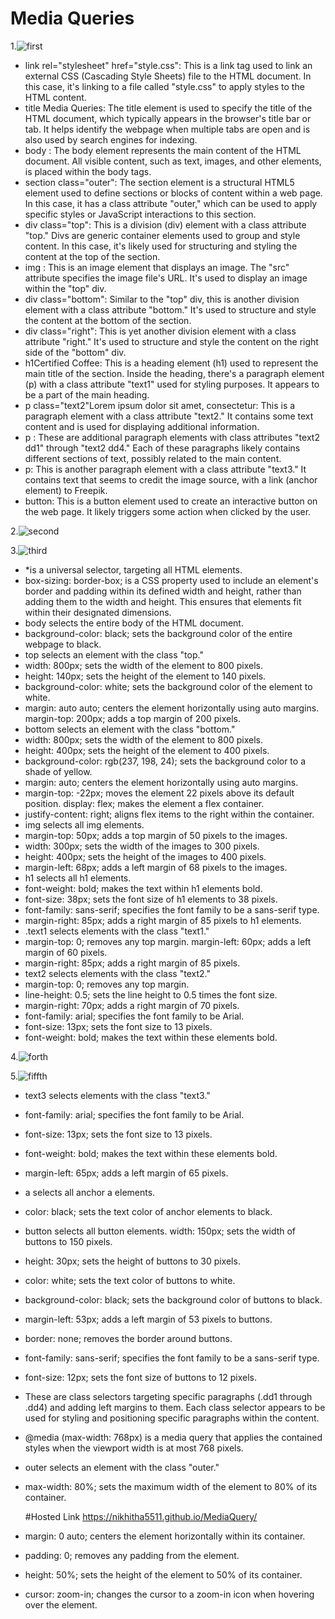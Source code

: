 # Media Queries

1.![first](s1.png)
 
* link rel="stylesheet" href="style.css": This is a link tag used to link an external CSS (Cascading Style Sheets) file to the HTML document. In this case, it's linking to a file called "style.css" to apply styles to the HTML content.
* title Media Queries: The title element is used to specify the title of the HTML document, which typically appears in the browser's title bar or tab. It helps identify the webpage when multiple tabs are open and is also used by search engines for indexing.
* body : The body element represents the main content of the HTML document. All visible content, such as text, images, and other elements, is placed within the body tags.
* section class="outer": The section element is a structural HTML5 element used to define sections or blocks of content within a web page. In this case, it has a class attribute "outer," which can be used to apply specific styles or JavaScript interactions to this section.
* div class="top": This is a division (div) element with a class attribute "top." Divs are generic container elements used to group and style content. In this case, it's likely used for structuring and styling the content at the top of the section.
* img : This is an image element that displays an image. The "src" attribute specifies the image file's URL. It's used to display an image within the "top" div.
* div class="bottom": Similar to the "top" div, this is another division element with a class attribute "bottom." It's used to structure and style the content at the bottom of the section.
* div class="right": This is yet another division element with a class attribute "right." It's used to structure and style the content on the right side of the "bottom" div.
* h1Certified Coffee: This is a heading element (h1) used to represent the main title of the section. Inside the heading, there's a paragraph element (p) with a class attribute "text1" used for styling purposes. It appears to be a part of the main heading.
* p class="text2"Lorem ipsum dolor sit amet, consectetur: This is a paragraph element with a class attribute "text2." It contains some text content and is used for displaying additional information.
* p : These are additional paragraph elements with class attributes "text2 dd1" through "text2 dd4." Each of these paragraphs likely contains different sections of text, possibly related to the main content.
* p: This is another paragraph element with a class attribute "text3." It contains text that seems to credit the image source, with a link (anchor element) to Freepik.
* button: This is a button element used to create an interactive button on the web page. It likely triggers some action when clicked by the user.

2.![second](s2.png)

3.![third](s3.png)

* *is a universal selector, targeting all HTML elements.
* box-sizing: border-box; is a CSS property used to include an element's border and padding within its defined width and height, rather than adding them to the width and height. This ensures that elements fit within their designated dimensions.
* body selects the entire body of the HTML document.
* background-color: black; sets the background color of the entire webpage to black.
* top selects an element with the class "top."
* width: 800px; sets the width of the element to 800 pixels.
* height: 140px; sets the height of the element to 140 pixels.
* background-color: white; sets the background color of the element to white.
* margin: auto auto; centers the element horizontally using auto margins.
margin-top: 200px; adds a top margin of 200 pixels.
* bottom selects an element with the class "bottom."
* width: 800px; sets the width of the element to 800 pixels.
* height: 400px; sets the height of the element to 400 pixels.
* background-color: rgb(237, 198, 24); sets the background color to a shade of yellow.
* margin: auto; centers the element horizontally using auto margins.
* margin-top: -22px; moves the element 22 pixels above its default position.
display: flex; makes the element a flex container.
* justify-content: right; aligns flex items to the right within the container.
* img selects all img elements.
* margin-top: 50px; adds a top margin of 50 pixels to the images.
* width: 300px; sets the width of the images to 300 pixels.
* height: 400px; sets the height of the images to 400 pixels.
* margin-left: 68px; adds a left margin of 68 pixels to the images.
* h1 selects all h1 elements.
* font-weight: bold; makes the text within h1 elements bold.
* font-size: 38px; sets the font size of h1 elements to 38 pixels.
* font-family: sans-serif; specifies the font family to be a sans-serif type.
* margin-right: 85px; adds a right margin of 85 pixels to h1 elements.
* .text1 selects elements with the class "text1."
* margin-top: 0; removes any top margin.
margin-left: 60px; adds a left margin of 60 pixels.
* margin-right: 85px; adds a right margin of 85 pixels.
* text2 selects elements with the class "text2."
* margin-top: 0; removes any top margin.
* line-height: 0.5; sets the line height to 0.5 times the font size.
* margin-right: 70px; adds a right margin of 70 pixels.
* font-family: arial; specifies the font family to be Arial.
* font-size: 13px; sets the font size to 13 pixels.
* font-weight: bold; makes the text within these elements bold.

4.![forth](s4.png)

5.![fiffth](s5.png)

* text3 selects elements with the class "text3."
* font-family: arial; specifies the font family to be Arial.
* font-size: 13px; sets the font size to 13 pixels.
* font-weight: bold; makes the text within these elements bold.
* margin-left: 65px; adds a left margin of 65 pixels.
* a selects all anchor a elements.
* color: black; sets the text color of anchor elements to black.
* button selects all button elements.
width: 150px; sets the width of buttons to 150 pixels.
* height: 30px; sets the height of buttons to 30 pixels.
* color: white; sets the text color of buttons to white.
* background-color: black; sets the background color of buttons to black.
* margin-left: 53px; adds a left margin of 53 pixels to buttons.
* border: none; removes the border around buttons.
* font-family: sans-serif; specifies the font family to be a sans-serif type.
* font-size: 12px; sets the font size of buttons to 12 pixels.
* These are class selectors targeting specific paragraphs (.dd1 through .dd4) and adding left margins to them. Each class selector appears to be used for styling and positioning specific paragraphs within the content.
* @media (max-width: 768px) is a media query that applies the contained styles when the viewport width is at most 768 pixels.
* outer selects an element with the class "outer."
* max-width: 80%; sets the maximum width of the element to 80% of its container.

  #Hosted Link
  https://nikhitha5511.github.io/MediaQuery/
* margin: 0 auto; centers the element horizontally within its container.
* padding: 0; removes any padding from the element.
* height: 50%; sets the height of the element to 50% of its container.
* cursor: zoom-in; changes the cursor to a zoom-in icon when hovering over the element.
